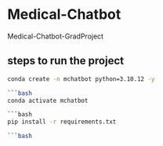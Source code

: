 # Medical-Chatbot
Medical-Chatbot-GradProject
## steps to run the project

```bash
conda create -n mchatbot python=3.10.12 -y

```bash
conda activate mchatbot

```bash
pip install -r requirements.txt

```bash
